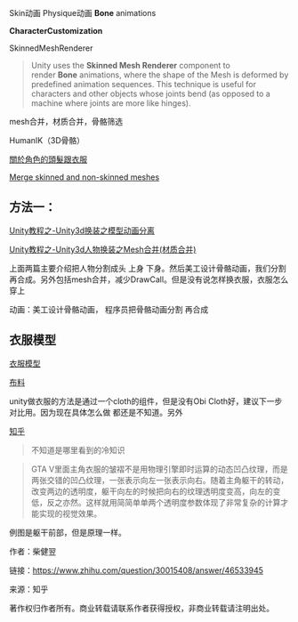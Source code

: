 Skin动画 Physique动画 **Bone** animations

**CharacterCustomization**

SkinnedMeshRenderer

> Unity uses the **Skinned Mesh Renderer** component to render **Bone** animations, where the shape of the Mesh is deformed by predefined animation sequences. This technique is useful for characters and other objects whose joints bend (as opposed to a machine where joints are more like hinges).

mesh合并，材质合并，骨骼筛选

HumanIK（3D骨骼）



[關於角色的頭髮跟衣服](https://forum.gamer.com.tw/Co.php?bsn=60602&sn=917)



[Merge skinned and non-skinned meshes](https://www.assetstore.unity3d.com/en/#!/content/25366)

## 方法一：

[Unity教程之-Unity3d换装之模型动画分离](http://www.unity.5helpyou.com/2706.html)

[Unity教程之-Unity3d人物换装之Mesh合并(材质合并)](http://www.unity.5helpyou.com/2708.html)

上面两篇主要介绍把人物分割成头 上身 下身。然后美工设计骨骼动画，我们分割再合成。另外包括mesh合并，减少DrawCall。但是没有说怎样换衣服，衣服怎么穿上



动画：美工设计骨骼动画， 程序员把骨骼动画分割  再合成





## 衣服模型

[衣服模型](https://www.assetstore.unity3d.com/en/#!/content/78106)

[布料](https://www.assetstore.unity3d.com/en/#!/content/81333)



unity做衣服的方法是通过一个cloth的组件，但是没有Obi Cloth好，建议下一步对比用。因为现在具体怎么做  都还是不知道。另外

[知乎](https://www.zhihu.com/question/30015408)

> 不知道是哪里看到的冷知识

> GTA V里面主角衣服的皱褶不是用物理引擎即时运算的动态凹凸纹理，而是两张交错的凹凸纹理，一张表示向左一张表示向右。随着主角躯干的转动，改变两边的透明度，躯干向左的时候把向右的纹理透明度变高，向左的变低，反之亦然。这样就用简简单单两个透明度参数体现了非常复杂的计算才能实现的视觉效果。

例图是躯干前部，但是原理一样。

作者：柴健翌

链接：https://www.zhihu.com/question/30015408/answer/46533945

来源：知乎

著作权归作者所有。商业转载请联系作者获得授权，非商业转载请注明出处。

